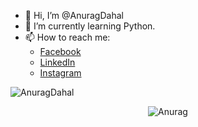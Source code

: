 - 👋 Hi, I’m @AnuragDahal
- 🌱 I’m currently learning Python.
- 📫 How to reach me: 
  - [Facebook](https://www.facebook.com/anurag.dahal.73)
  - [LinkedIn](https://www.linkedin.com/in/anurag-dahal-9788602a1/)
  - [Instagram](https://www.instagram.com/anurag.dahal.73/)
  
<p align="left"> <img src="https://komarev.com/ghpvc/?username=AnuragDahal&label=Profile%20views&color=0e75b6&style=flat" alt="AnuragDahal" /> </p>
<p align="center">
<img style="margin:auto;" src="https://myreadme.vercel.app/api/embed/AnuragDahal?panels=userstatistics,toprepositories,toplanguages,commitgraph" alt="Anurag" />
</p>

<!---
AnuragDahal/AnuragDahal is a ✨ special ✨ repository because its `README.md` (this file) appears on your GitHub profile.
You can click the Preview link to take a look at your changes.
--->
